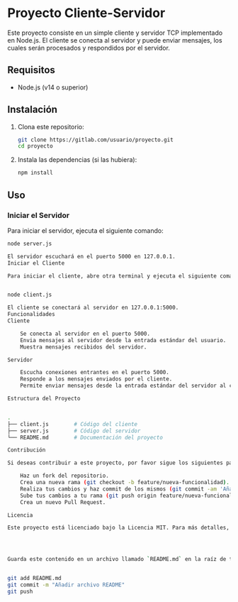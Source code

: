 # Proyecto Cliente-Servidor

Este proyecto consiste en un simple cliente y servidor TCP implementado en Node.js. El cliente se conecta al servidor y puede enviar mensajes, los cuales serán procesados y respondidos por el servidor.

## Requisitos

- Node.js (v14 o superior)

## Instalación

1. Clona este repositorio:
    ```sh
    git clone https://gitlab.com/usuario/proyecto.git
    cd proyecto
    ```

2. Instala las dependencias (si las hubiera):
    ```sh
    npm install
    ```

## Uso

### Iniciar el Servidor

Para iniciar el servidor, ejecuta el siguiente comando:
```sh
node server.js

El servidor escuchará en el puerto 5000 en 127.0.0.1.
Iniciar el Cliente

Para iniciar el cliente, abre otra terminal y ejecuta el siguiente comando:


node client.js

El cliente se conectará al servidor en 127.0.0.1:5000.
Funcionalidades
Cliente

    Se conecta al servidor en el puerto 5000.
    Envia mensajes al servidor desde la entrada estándar del usuario.
    Muestra mensajes recibidos del servidor.

Servidor

    Escucha conexiones entrantes en el puerto 5000.
    Responde a los mensajes enviados por el cliente.
    Permite enviar mensajes desde la entrada estándar del servidor al cliente.

Estructura del Proyecto


.
├── client.js        # Código del cliente
├── server.js        # Código del servidor
└── README.md        # Documentación del proyecto

Contribución

Si deseas contribuir a este proyecto, por favor sigue los siguientes pasos:

    Haz un fork del repositorio.
    Crea una nueva rama (git checkout -b feature/nueva-funcionalidad).
    Realiza tus cambios y haz commit de los mismos (git commit -am 'Añadir nueva funcionalidad').
    Sube tus cambios a tu rama (git push origin feature/nueva-funcionalidad).
    Crea un nuevo Pull Request.

Licencia

Este proyecto está licenciado bajo la Licencia MIT. Para más detalles, consulta el archivo LICENSE.




Guarda este contenido en un archivo llamado `README.md` en la raíz de tu proyecto. Luego, agrégalo y súbelo a GitLab:


git add README.md
git commit -m "Añadir archivo README"
git push
